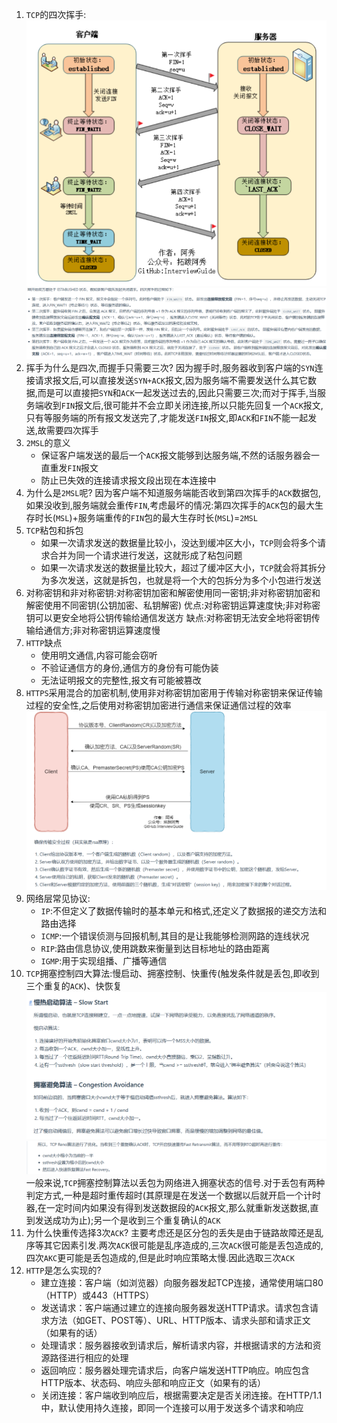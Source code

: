 1. `TCP`的四次挥手:
   ![](markdown图像集/2025-03-25-21-44-31.png)
   ![](markdown图像集/2025-03-25-21-47-07.png)
2. 挥手为什么是四次,而握手只需要三次?
   因为握手时,服务器收到客户端的`SYN`连接请求报文后,可以直接发送`SYN+ACK`报文,因为服务端不需要发送什么其它数据,而是可以直接把`SYN`和`ACK`一起发送过去的,因此只需要三次;而对于挥手,当服务端收到`FIN`报文后,很可能并不会立即关闭连接,所以只能先回复一个`ACK`报文,只有等服务端的所有报文发送完了,才能发送`FIN`报文,即`ACK`和`FIN`不能一起发送,故需要四次挥手
3. `2MSL`的意义
   * 保证客户端发送的最后一个`ACK`报文能够到达服务端,不然的话服务器会一直重发`FIN`报文
   * 防止已失效的连接请求报文段出现在本连接中
4. 为什么是`2MSL`呢?
   因为客户端不知道服务端能否收到第四次挥手的`ACK`数据包,如果没收到,服务端就会重传`FIN`,考虑最坏的情况:第四次挥手的`ACK`包的最大生存时长(`MSL`)+服务端重传的`FIN`包的最大生存时长(`MSL`)=`2MSL`
5. `TCP`粘包和拆包
   * 如果一次请求发送的数据量比较小，没达到缓冲区大小，`TCP`则会将多个请求合并为同一个请求进行发送，这就形成了粘包问题 
   * 如果一次请求发送的数据量比较大，超过了缓冲区大小，`TCP`就会将其拆分为多次发送，这就是拆包，也就是将一个大的包拆分为多个小包进行发送
6. 对称密钥和非对称密钥:对称密钥加密和解密使用同一密钥;非对称密钥加密和解密使用不同密钥(公钥加密、私钥解密)
   优点:对称密钥运算速度快;非对称密钥可以更安全地将公钥传输给通信发送方
   缺点:对称密钥无法安全地将密钥传输给通信方;非对称密钥运算速度慢
7. `HTTP`缺点
   * 使用明文通信,内容可能会窃听
   * 不验证通信方的身份,通信方的身份有可能伪装
   * 无法证明报文的完整性,报文有可能被篡改
8. `HTTPS`采用混合的加密机制,使用非对称密钥加密用于传输对称密钥来保证传输过程的安全性,之后使用对称密钥加密进行通信来保证通信过程的效率
   ![](markdown图像集/2025-03-25-22-33-11.png)
9. 网络层常见协议:
    * `IP`:不但定义了数据传输时的基本单元和格式,还定义了数据报的递交方法和路由选择
    * `ICMP`:一个错误侦测与回报机制,其目的是让我能够检测网路的连线状况
    * `RIP`:路由信息协议,使用跳数来衡量到达目标地址的路由距离
    * `IGMP`:用于实现组播、广播等通信
10. `TCP`拥塞控制四大算法:慢启动、拥塞控制、快重传(触发条件就是丢包,即收到三个重复的`ACK`)、快恢复
    ![](markdown图像集/2025-03-25-22-47-29.png)
    ![](2025-03-25-22-51-21.png)
    一般来说,`TCP`拥塞控制算法以丢包为网络进入拥塞状态的信号.对于丢包有两种判定方式,一种是超时重传超时(其原理是在发送一个数据以后就开启一个计时器,在一定时间内如果没有得到发送数据段的`ACK`报文,那么就重新发送数据,直到发送成功为止);另一个是收到三个重复确认的`ACK`
11. 为什么快重传选择3次`ACK`?
    主要考虑还是区分包的丢失是由于链路故障还是乱序等其它因素引发.两次`ACK`很可能是乱序造成的,三次`ACK`很可能是丢包造成的,四次`AKC`更可能是丢包造成的,但是此时响应策略太慢.因此选取三次`ACK`
12. `HTTP`是怎么实现的?
    * 建立连接：客户端（如浏览器）向服务器发起TCP连接，通常使用端口80（HTTP）或443（HTTPS）
    * 发送请求：客户端通过建立的连接向服务器发送HTTP请求。请求包含请求方法（如GET、POST等）、URL、HTTP版本、请求头部和请求正文（如果有的话）
    * 处理请求：服务器接收到请求后，解析请求内容，并根据请求的方法和资源路径进行相应的处理
    * 返回响应：服务器处理完请求后，向客户端发送HTTP响应。响应包含HTTP版本、状态码、响应头部和响应正文（如果有的话）
    * 关闭连接：客户端收到响应后，根据需要决定是否关闭连接。在HTTP/1.1中，默认使用持久连接，即同一个连接可以用于发送多个请求和响应
   